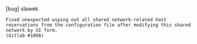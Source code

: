 [bug] slawek

    Fixed unexpected wiping out all shared network-related host
    reservations from the configuration file after modifying this shared
    network by UI form.
    (Gitlab #1866)
